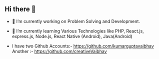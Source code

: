 ## Hi there 👋

- 🔭 I’m currently working on Problem Solving and Development.
- 🌱 I’m currently learning Various Technologies like PHP, React.js, express.js, Node.js, React Native (Android), Java(Android)

- I have two Github Accounts:- https://github.com/kumarguptavaibhav
  Another :- https://github.com/creativeVaibhav

